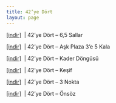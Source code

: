 ```yaml
---
title: 42’ye Dört
layout: page
---
```

<a href="https://cloud.mail.ru/public/f001a7b36a0a/42%27ye%20Dort%20-%206%2C5%20Sallar" target="_blank">[indir]</a>   |   42&#8217;ye Dört &#8211; 6,5 Sallar

<a href="https://cloud.mail.ru/public/356e6ad9726b/42%27ye%20Dort%20-%20Ask%20Plaza%203%27e%205%20Kala" target="_blank">[indir]</a>   |   42&#8217;ye Dört &#8211; Aşk Plaza 3&#8217;e 5 Kala

<a href="https://cloud.mail.ru/public/9e19f01999b3/42%27ye%20Dort%20-%20Kader%20Dongusu" target="_blank">[indir]</a>   |   42&#8217;ye Dört &#8211; Kader Döngüsü

<a href="https://cloud.mail.ru/public/f9fcfe1fb4bb/42%27ye%20Dort%20-%20Kesif" target="_blank">[indir]</a>   |   42&#8217;ye Dört &#8211; Keşif

<a href="https://cloud.mail.ru/public/5834fca557be/42%27ye%20D%C3%B6rt%20-%203%20Nokta" target="_blank">[indir]</a>   |   42&#8217;ye Dört &#8211; 3 Nokta

<a href="https://cloud.mail.ru/public/1be35b059c2b/42%27ye%20D%C3%B6rt%20-%20%C3%96ns%C3%B6z" target="_blank">[indir]</a>   |   42&#8217;ye Dört &#8211; Önsöz

